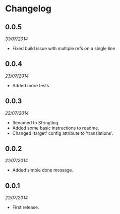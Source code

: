 # Changelog

## 0.0.5
_31/07/2014_

* Fixed build issue with multiple refs on a single line

## 0.0.4
_23/07/2014_

* Added more tests.

## 0.0.3
_22/07/2014_

* Renamed to Stringting.
* Added some basic instructions to readme.
* Changed 'target' config attribute to 'translations'.

## 0.0.2
_21/07/2014_

* Added simple done message.

## 0.0.1
_21/07/2014_

* First release.
